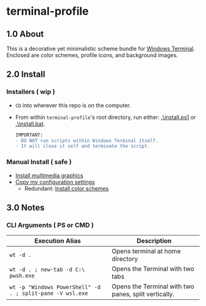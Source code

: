 # terminal-profile

## 1.0 About

This is a decorative yet minimalistic scheme bundle for [Windows Terminal]( https://github.com/microsoft/terminal ). Enclosed are color schemes, profile icons, and background images.

## 2.0 Install

### Installers ( wip )

* ```CD``` into wherever this repo is on the computer.
* From within ```terminal-profile```'s root directory, run either: [.\install.ps1](install.ps1) or [.\install.bat](install.bat).

    ```diff
    IMPORTANT:
    - DO NOT run scripts within Windows Terminal itself.
    - It will close it self and terminate the script.
    ```

### Manual Install ( safe )

* [Install multimedia graphics](RoamingState/README.md)
* [Copy my configuration settings](LocalState/README.md)
    * Redundant: [Install color schemes](color-schemes/README.md)

## 3.0 Notes

### CLI Arguments ( PS or CMD )

| Execution Alias | Description |
| --- | --- |
| ```wt -d . ``` | Opens terminal at home directory |
| ```wt -d . ; new-tab -d C:\ pwsh.exe``` | Opens the Terminal with two tabs |
| ```wt -p "Windows PowerShell" -d . ; split-pane -V wsl.exe``` | Opens the Terminal with two panes, split vertically. |
